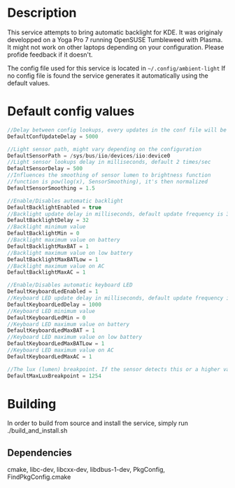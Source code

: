 # Description
This service attempts to bring automatic backlight for KDE.
It was originaly developped on a Yoga Pro 7 running OpenSUSE Tumbleweed with Plasma.
It might not work on other laptops depending on your configuration. Please profide feedback if it doesn't.

The config file used for this service is located in `~/.config/ambient-light`
If no config file is found the service generates it automatically using the default values.

# Default config values
```cpp
//Delay between config lookups, every updates in the conf file will be reflected without restarting the service
DefaultConfUpdateDelay = 5000

//Light sensor path, might vary depending on the configuration
DefaultSensorPath = /sys/bus/iio/devices/iio:device0
//Light sensor lookups delay in milliseconds, default 2 times/sec
DefaultSensorDelay = 500
//Influences the smoothing of sensor lumen to brightness function
//function is pow(log(x), SensorSmoothing), it's then normalized
DefaultSensorSmoothing = 1.5

//Enable/Disables automatic backlight
DefaultBacklightEnabled = true
//Backlight update delay in milliseconds, default update frequency is 30 times/sec
DefaultBacklightDelay = 32
//Backlight minimum value
DefaultBacklightMin = 0
//Backlight maximum value on battery
DefaultBacklightMaxBAT = 1
//Backlight maximum value on low battery
DefaultBacklightMaxBATLow = 1
//Backlight maximum value on AC
DefaultBacklightMaxAC = 1

//Enable/Disables automatic keyboard LED
DefaultKeyboardLedEnabled = 1
//Keyboard LED update delay in milliseconds, default update frequency is 1 times/sec
DefaultKeyboardLedDelay = 1000
//Keyboard LED minimum value
DefaultKeyboardLedMin = 0
//Keyboard LED maximum value on battery
DefaultKeyboardLedMaxBAT = 1
//Keyboard LED maximum value on low battery
DefaultKeyboardLedMaxBATLow = 1
//Keyboard LED maximum value on AC
DefaultKeyboardLedMaxAC = 1

//The lux (lumen) breakpoint. If the sensor detects this or a higher value it will set the Backlight to BacklightMax
DefaultMaxLuxBreakpoint = 1254
```

# Building
In order to build from source and install the service, simply run ./build_and_install.sh
## Dependencies
cmake, libc-dev, libcxx-dev, libdbus-1-dev, PkgConfig, FindPkgConfig.cmake
